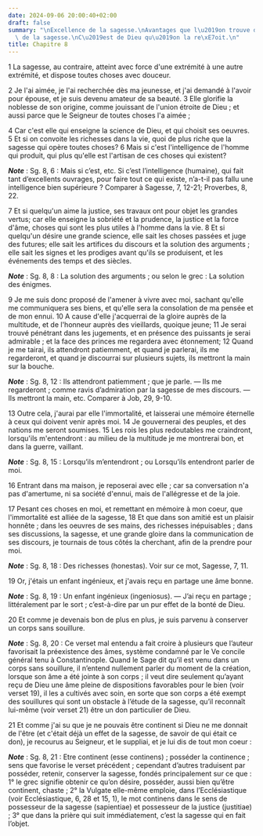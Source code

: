 ```yaml
---
date: 2024-09-06 20:00:40+02:00
draft: false
summary: "\nExcellence de la sagesse.\nAvantages que l\u2019on trouve dans la possession\
  \ de la sagesse.\nC\u2019est de Dieu qu\u2019on la re\xE7oit.\n"
title: Chapitre 8
---
```





1 La sagesse, au contraire, atteint avec force d'une extrémité à une autre extrémité, et dispose toutes choses avec douceur.


2 Je l'ai aimée, je l'ai recherchée dès ma jeunesse, et j'ai demandé à l'avoir pour épouse, et je suis devenu amateur de sa beauté. 3 Elle glorifie la noblesse de son origine, comme jouissant de l'union étroite de Dieu ; et aussi parce que le Seigneur de toutes choses l'a aimée ;


4 Car c'est elle qui enseigne la science de Dieu, et qui choisit ses oeuvres. 5 Et si on convoite les richesses dans la vie, quoi de plus riche que la sagesse qui opère toutes choses? 6 Mais si c'est l'intelligence de l'homme qui produit, qui plus qu'elle est l'artisan de ces choses qui existent?

***Note*** :  Sg. 8, 6 : Mais si c’est, etc. Si c’est l’intelligence (humaine), qui fait tant d’excellents ouvrages, pour faire tout ce qui existe, n’a-t-il pas fallu une intelligence bien supérieure ? Comparer à Sagesse, 7, 12-21; Proverbes, 8, 22.

7 Et si quelqu'un aime la justice, ses travaux ont pour objet les grandes vertus; car elle enseigne la sobriété et la prudence, la justice et la force d'âme, choses qui sont les plus utiles à l'homme dans la vie. 8 Et si quelqu'un désire une grande science, elle sait les choses passées et juge des futures; elle sait les artifices du discours et la solution des arguments ; elle sait les signes et les prodiges avant qu'ils se produisent, et les événements des temps et des siècles.

***Note*** :  Sg. 8, 8 : La solution des arguments ; ou selon le grec : La solution des énigmes.


9 Je me suis donc proposé de l'amener à vivre avec moi, sachant qu'elle me communiquera ses biens, et qu'elle sera la consolation de ma pensée et de mon ennui. 10 A cause d'elle j'acquerrai de la gloire auprès de la multitude, et de l'honneur auprès des vieillards, quoique jeune; 11 Je serai trouvé pénétrant dans les jugements, et en présence des puissants je serai admirable ; et la face des princes me regardera avec étonnement; 12 Quand je me tairai, ils attendront patiemment, et quand je parlerai, ils me regarderont, et quand je discourrai sur plusieurs sujets, ils mettront la main sur la bouche.

***Note*** :  Sg. 8, 12 : Ils attendront patiemment ; que je parle. ― Ils me regarderont ; comme ravis d’admiration par la sagesse de mes discours. ― Ils mettront la main, etc. Comparer à Job, 29, 9-10.

13 Outre cela, j'aurai par elle l'immortalité, et laisserai une mémoire éternelle à ceux qui doivent venir après moi. 14 Je gouvernerai des peuples, et des nations me seront soumises. 15 Les rois les plus redoutables me craindront, lorsqu'ils m'entendront : au milieu de la multitude je me montrerai bon, et dans la guerre, vaillant.

***Note*** :  Sg. 8, 15 : Lorsqu’ils m’entendront ; ou Lorsqu’ils entendront parler de moi.

16 Entrant dans ma maison, je reposerai avec elle ; car sa conversation n'a pas d'amertume, ni sa société d'ennui, mais de l'allégresse et de la joie.


17 Pesant ces choses en moi, et remettant en mémoire à mon coeur, que l'immortalité est alliée de la sagesse, 18 Et que dans son amitié est un plaisir honnête ; dans les oeuvres de ses mains, des richesses inépuisables ; dans ses discussions, la sagesse, et une grande gloire dans la communication de ses discours, je tournais de tous côtés la cherchant, afin de la prendre pour moi.

***Note*** :  Sg. 8, 18 : Des richesses (honestas). Voir sur ce mot, Sagesse, 7, 11.


19 Or, j'étais un enfant ingénieux, et j'avais reçu en partage une âme bonne.

***Note*** :  Sg. 8, 19 : Un enfant ingénieux (ingeniosus). ― J’ai reçu en partage ; littéralement par le sort ; c’est-à-dire par un pur effet de la bonté de Dieu.

20 Et comme je devenais bon de plus en plus, je suis parvenu à conserver un corps sans souillure.

***Note*** :  Sg. 8, 20 : Ce verset mal entendu a fait croire à plusieurs que l’auteur favorisait la préexistence des âmes, système condamné par le Ve concile général tenu à Constantinople. Quand le Sage dit qu’il est venu dans un corps sans souillure, il n’entend nullement parler du moment de la création, lorsque son âme a été jointe à son corps ; il veut dire seulement qu’ayant reçu de Dieu une âme pleine de dispositions favorables pour le bien (voir verset 19), il les a cultivés avec soin, en sorte que son corps a été exempt des souillures qui sont un obstacle à l’étude de la sagesse, qu’il reconnaît lui-même (voir verset 21) être un don particulier de Dieu.

21 Et comme j'ai su que je ne pouvais être continent si Dieu ne me donnait de l'être (et c'était déjà un effet de la sagesse, de savoir de qui était ce don), je recourus au Seigneur, et le suppliai, et je lui dis de tout mon coeur :

***Note*** :  Sg. 8, 21 : Etre continent (esse continens) ; posséder la continence ; sens que favorise le verset précédent ; cependant d’autres traduisent par posséder, retenir, conserver la sagesse, fondés principalement sur ce que : 1° le grec signifie obtenir ce qu’on désire, posséder, aussi bien qu’être continent, chaste ; 2° la Vulgate elle-même emploie, dans l’Ecclésiastique (voir Ecclésiastique, 6, 28 et 15, 1), le mot continens dans le sens de possesseur de la sagesse (sapientiae) et possesseur de la justice (justitiae) ; 3° que dans la prière qui suit immédiatement, c’est la sagesse qui en fait l’objet.

